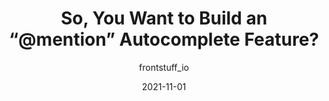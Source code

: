 ---
author: frontstuff_io
date: 2021-11-01
permalink: false
publisher: css
tags:
  - techniques
  - meta
target_url: https://css-tricks.com/so-you-want-to-build-an-mention-autocomplete-feature/
title: So, You Want to Build an “@mention” Autocomplete Feature?
---